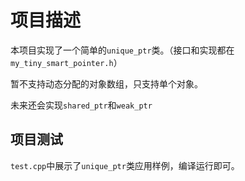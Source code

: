 # 项目描述

本项目实现了一个简单的`unique_ptr`类。（接口和实现都在`my_tiny_smart_pointer.h`）

暂不支持动态分配的对象数组，只支持单个对象。

未来还会实现`shared_ptr`和`weak_ptr`

## 项目测试

`test.cpp`中展示了`unique_ptr`类应用样例，编译运行即可。